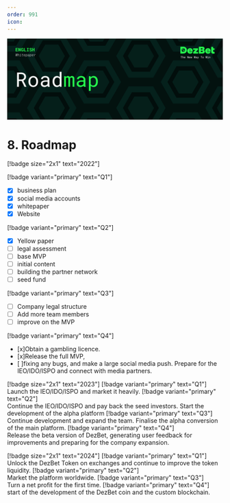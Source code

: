 ```yaml
---
order: 991
icon: 
---
```

![](/static/headers/DezBet_Roadmap_ENG.png)

# 8. Roadmap

[!badge size="2x1" text="2022"]

[!badge variant="primary" text="Q1"]  
- [x] business plan
- [x] social media accounts
- [x] whitepaper
- [x] Website

[!badge variant="primary" text="Q2"]  
- [x] Yellow paper
- [ ] legal assessment
- [ ] base MVP
- [ ] initial content
- [ ] building the partner network 
- [ ] seed fund

[!badge variant="primary" text="Q3"]  
- [ ] Company legal structure
- [ ] Add more team members
- [ ] improve on the MVP

[!badge variant="primary" text="Q4"]  
- [x]Obtain a gambling licence.
- [x]Release the full MVP, 
- [ ]fixing any bugs, and make a large social media push. Prepare for the IEO/IDO/ISPO and connect with media partners.

[!badge size="2x1" text="2023"]
[!badge variant="primary" text="Q1"]  
Launch the IEO/IDO/ISPO and market it heavily.
[!badge variant="primary" text="Q2"]  
Continue the IEO/IDO/ISPO and pay back the seed investors. Start the development of the alpha platform
[!badge variant="primary" text="Q3"]  
Continue development and expand the team. Finalise the alpha conversion of the main platform.
[!badge variant="primary" text="Q4"]  
Release the beta version of DezBet, generating user feedback for improvements and preparing for the company expansion.

[!badge size="2x1" text="2024"]
[!badge variant="primary" text="Q1"]  
Unlock the DezBet Token on exchanges and continue to improve the token liquidity.
[!badge variant="primary" text="Q2"]  
Market the platform worldwide.
[!badge variant="primary" text="Q3"]  
Turn a net profit for the first time.
[!badge variant="primary" text="Q4"]  
start of the development of the DezBet coin and the custom blockchain.
 
